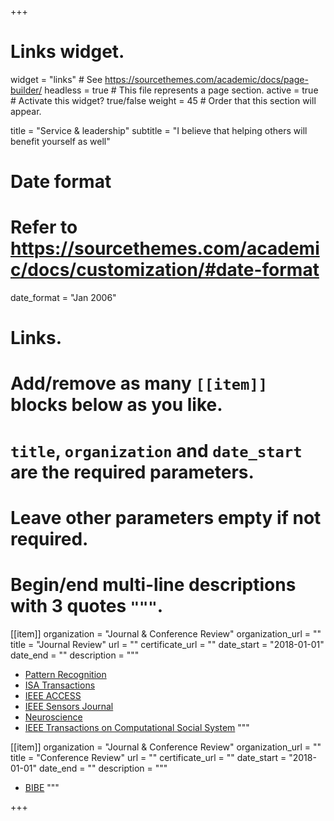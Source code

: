 +++
# Links widget.
widget = "links"  # See https://sourcethemes.com/academic/docs/page-builder/
headless = true  # This file represents a page section.
active = true  # Activate this widget? true/false
weight = 45  # Order that this section will appear.

title = "Service & leadership"
subtitle = "I believe that helping others will benefit yourself as well"

# Date format
#   Refer to https://sourcethemes.com/academic/docs/customization/#date-format
date_format = "Jan 2006"

# Links.
#   Add/remove as many `[[item]]` blocks below as you like.
#   `title`, `organization` and `date_start` are the required parameters.
#   Leave other parameters empty if not required.
#   Begin/end multi-line descriptions with 3 quotes `"""`.

[[item]]
  organization = "Journal & Conference Review"
  organization_url = ""
  title = "Journal Review"
  url = ""
  certificate_url = ""
  date_start = "2018-01-01"
  date_end = ""
  description = """
  * [Pattern Recognition](https://www.sciencedirect.com/journal/pattern-recognition)
  * [ISA Transactions](https://www.sciencedirect.com/journal/isa-transactions)
  * [IEEE ACCESS](https://iopscience.iop.org/journal/1741-2552)
  * [IEEE Sensors Journal](https://iopscience.iop.org/journal/1741-2552)
  * [Neuroscience](https://iopscience.iop.org/journal/1741-2552)
  * [IEEE Transactions on Computational Social System](https://iopscience.iop.org/journal/1741-2552)
  """

[[item]]
  organization = "Journal & Conference Review"
  organization_url = ""
  title = "Conference Review"
  url = ""
  certificate_url = ""
  date_start = "2018-01-01"
  date_end = ""
  description = """
  * [BIBE](http://www.icamem.org/)
  """

+++
